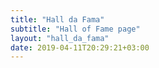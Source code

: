 ```yaml
---
title: "Hall da Fama"
subtitle: "Hall of Fame page"
layout: "hall_da_fama"
date: 2019-04-11T20:29:21+03:00
---
```

